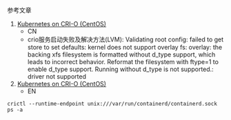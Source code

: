 参考文章

1. [Kubernetes on CRI-O (CentOS)](https://cyylog.netlify.app/2020/12/15/container/kubernetes-on-cri-o-centos/)
    - CN
    - crio服务启动失败及解决方法(LVM): Validating root config: failed to get store to set defaults: kernel does not support overlay fs: overlay: the backing xfs filesystem is formatted without d_type support, which leads to incorrect behavior. Reformat the filesystem with ftype=1 to enable d_type support. Running without d_type is not supported.: driver not supported
2. [Kubernetes on CRI-O (CentOS)](https://dev.to/abhivaidya07/kubernetes-on-cri-o-centos-o1m)
    - EN

```
crictl --runtime-endpoint unix:///var/run/containerd/containerd.sock ps -a
```
